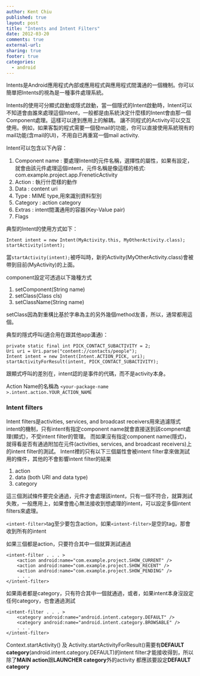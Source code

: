 ```yaml
---
author: Kent Chiu
published: true
layout: post
title: "Intents and Intent Filters"
date: 2012-03-20
comments: true
external-url:
sharing: true
footer: true
categories:
  - android
---
```




Intents是Android應用程式內部或應用程式與應用程式間溝通的一個機制。你可以簡單把Intents的視為是一種事件處理系統。

Intents的使用可分顯式啟動或隱式啟動，當一個隱式的Intent啟動時，Intent可以不知道會由誰來處理這個Intent，一般都是由系統決定什麼樣的Intent會由那一個Component處理。這樣可以達到應用上的解耦。
讓不同程式的Activity可以交互使用。例如，如果客製的程式需要一個發mail的功能，你可以直接使用系統現有的mail功能(含mail的UI)，不用自已再重寫一個mail
activity.

Intent可以包含以下內容：

1.  Component name :
    要處理Intent的元件名稱，選擇性的屬性，如果有設定，就會由該元件處理這個intent，元件名稱是像這樣的格式:
    com.example.project.app.FreneticActivity
2.  Action : 執行什麼樣的動作
3.  Data : content uri
4.  Type : MIME type,用來識別資料型別
5.  Category : action category
6.  Extras : intent間溝通用的容器(Key-Value pair)
7.  Flags

典型的Intent的使用方式如下：

```
Intent intent = new Intent(MyActivity.this, MyOtherActivity.class);
startActivity(intent);
```

當`startActivity(intent);`被呼叫時，新的Activity(MyOtherActivity.class)會被帶到目前(MyActivity)的上面。

component設定可透過以下幾種方式

1.  setComponent(String name)
2.  setClass(Class cls)
3.  setClassName(String name)

setClass因為對重構比基於字串為主的另外幾個method友善，所以，通常都用這個。

典型的隱式呼叫(適合用在跟其他app溝通)：

```
private static final int PICK_CONTACT_SUBACTIVITY = 2;
Uri uri = Uri.parse("content://contacts/people");
Intent intent = new Intent(Intent.ACTION_PICK, uri);
startActivityForResult(intent, PICK_CONTACT_SUBACTIVITY);
```

跟顯式呼叫的差別在，intent認的是事件的代碼，而不是activity本身。

Action Name的名稱為
`<your-package-name >.intent.action.YOUR_ACTION_NAME`

### Intent filters

Intent filters是activities, services, and broadcast
receivers用來過濾隱式intent的機制，只有intent有指定component
name就會直接送到該compnent處理(顯式)，不受intent filter的管理。
而如果沒有指定component
name(隱式)，就得看是否有通過附加在元件(activities, services, and
broadcast receivers)上的intent filter的測試。
Intent裡的只有以下三個屬性會被intent
filter拿來做測試用的條件，其他的不會影響intent filter的結果

1.  action
2.  data (both URI and data type)
3.  category

這三個測試條件要完全通過，元件才會處理該intent，只有一個不符合，就算測試失敗，一般應用上，如果會擔心無法接收到想處理的intent，可以設定多個intent
filters來處理。

`<intent-filter>`tag至少要包含action，如果`<intent-filter>`是空的tag，那會收到所有的intent

如果三個都是action，只要符合其中一個就算測試通過

```
<intent-filter . . . >
    <action android:name="com.example.project.SHOW_CURRENT" />
    <action android:name="com.example.project.SHOW_RECENT" />
    <action android:name="com.example.project.SHOW_PENDING" />
    . . .
</intent-filter>
```

如果兩者都是category，只有符合其中一個就通過，或者，如果intent本身沒設定任何category，也會通過測試

```
<intent-filter . . . >
    <category android:name="android.intent.category.DEFAULT" />
    <category android:name="android.intent.category.BROWSABLE" />
    . . .
</intent-filter>
```

Context.startActivity() 及
Activity.startActivityForResult()需要有**DEFAULT
category**(android.intent.category.DEFAULT)的intent
filter才能接收得到，所以除了**MAIN action**跟**LAUNCHER
category**外的activity 都應該要設定**DEFAULT category**

